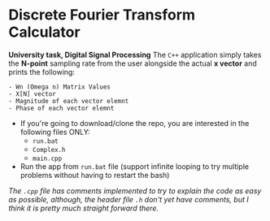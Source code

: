 
# Discrete Fourier Transform Calculator
**University task, Digital Signal Processing**
The `C++` application simply takes the **N-point** sampling rate from the user alongside the actual **x vector** and prints the following:

	- Wn (Omega n) Matrix Values
	- X[N] vector
	- Magnitude of each vector elemnt
	- Phase of each vector elemnt
 - If you're going to download/clone the repo, you are interested in the following files ONLY:
	 - `run.bat`
	 - `Complex.h`
	 - `main.cpp`
 - Run the app from `run.bat` file (support infinite looping to try multiple problems without having to restart the bash)

*The `.cpp` file has comments implemented to try to explain the code as easy as possible, although, the header file `.h` don't yet have comments, but I think it is pretty much straight forward there.*

